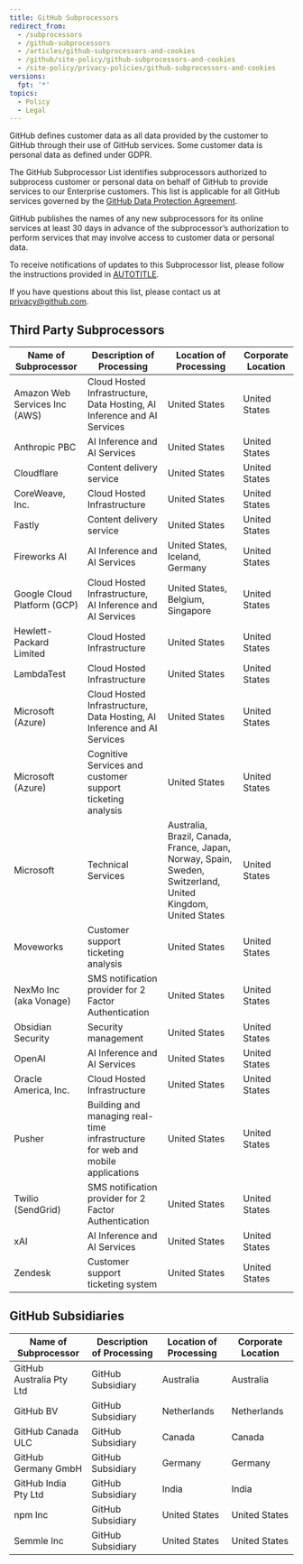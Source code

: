 ```yaml
---
title: GitHub Subprocessors
redirect_from:
  - /subprocessors
  - /github-subprocessors
  - /articles/github-subprocessors-and-cookies
  - /github/site-policy/github-subprocessors-and-cookies
  - /site-policy/privacy-policies/github-subprocessors-and-cookies
versions:
  fpt: '*'
topics:
  - Policy
  - Legal
---
```


GitHub defines customer data as all data provided by the customer to GitHub through their use of GitHub services. Some customer data is personal data as defined under GDPR.

The GitHub Subprocessor List identifies subprocessors authorized to subprocess customer or personal data on behalf of GitHub to provide services to our Enterprise customers. This list is applicable for all GitHub services governed by the [GitHub Data Protection Agreement](https://github.com/customer-terms/github-data-protection-agreement).

GitHub publishes the names of any new subprocessors for its online services at least 30 days in advance of the subprocessor’s authorization to perform services that may involve access to customer data or personal data.

To receive notifications of updates to this Subprocessor list, please follow the instructions provided in [AUTOTITLE](/account-and-profile/managing-subscriptions-and-notifications-on-github/setting-up-notifications/about-notifications).

If you have questions about this list, please contact us at <privacy@github.com>.

## Third Party Subprocessors

| Name of Subprocessor          | Description of Processing                                                      | Location of Processing  | Corporate Location |
|-------------------------------|--------------------------------------------------------------------------------| ----------------------- | ------------------ |
| Amazon Web Services Inc (AWS) | Cloud Hosted Infrastructure, Data Hosting, AI Inference and AI Services        | United States                                     | United States      |
| Anthropic PBC                 | AI Inference and AI Services                                                   | United States                                     | United States      |
| Cloudflare                    | Content delivery service                                                       | United States                                     | United States      |
| CoreWeave, Inc.               | Cloud Hosted Infrastructure                                                    | United States                                     | United States      |
| Fastly                        | Content delivery service                                                       | United States                                     | United States      |
| Fireworks AI	               | AI Inference and AI Services                                                    | United States, Iceland, Germany            | United States      |
| Google Cloud Platform (GCP)   | Cloud Hosted Infrastructure, AI Inference and AI Services                      | United States, Belgium, Singapore                 | United States      |
| Hewlett-Packard Limited       | Cloud Hosted Infrastructure                                                    | United States                                     | United States      |
| LambdaTest                    | Cloud Hosted Infrastructure                                                    | United States                                     | United States      |
| Microsoft (Azure)             | Cloud Hosted Infrastructure, Data Hosting, AI Inference and AI Services        | United States                                     | United States      |
| Microsoft (Azure)             | Cognitive Services and customer support ticketing analysis                     | United States                                     | United States      |
| Microsoft                     | Technical Services                                                             | Australia, Brazil, Canada, France, Japan, Norway, Spain, Sweden, Switzerland, United Kingdom, United States | United States|
| Moveworks                     | Customer support ticketing analysis                                            | United States                                     | United States      |
| NexMo Inc (aka Vonage)        | SMS notification provider for 2 Factor Authentication                          | United States                                     | United States      |
| Obsidian Security             | Security management                                                            | United States                                     | United States      |
| OpenAI                        | AI Inference and AI Services                                                   | United States                                     | United States      |
| Oracle America, Inc.          | Cloud Hosted Infrastructure                                                    | United States                                     | United States      |
| Pusher                        | Building and managing real-time infrastructure for web and mobile applications | United States                                     | United States      |
| Twilio     (SendGrid)         | SMS notification provider for 2 Factor Authentication                          | United States                                     | United States      |
| xAI                           | AI Inference and AI Services                                                   | United States                                     | United States      |
| Zendesk                       | Customer support ticketing system                                              | United States                                     | United States      |

## GitHub Subsidiaries

| Name of Subprocessor     | Description of Processing      | Location of Processing         | Corporate Location  |
|--------------------------|--------------------------------|--------------------------------|---------------------|
| GitHub Australia Pty Ltd | GitHub Subsidiary              | Australia                      | Australia           |
| GitHub BV                | GitHub Subsidiary              | Netherlands                    | Netherlands         |
| GitHub Canada ULC        | GitHub Subsidiary              | Canada                         | Canada              |
| GitHub Germany GmbH      | GitHub Subsidiary              | Germany                        | Germany             |
| GitHub India Pty Ltd     | GitHub Subsidiary              | India                          | India               |
| npm Inc 	                | GitHub Subsidiary	             | United States	                 | United States       |
| Semmle Inc	              | GitHub Subsidiary	             | United States	                 | United States       |
